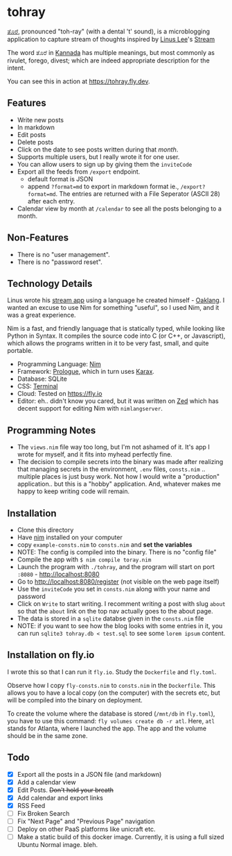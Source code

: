 # tohray

[ತೊರೆ](https://kn.wiktionary.org/wiki/ತೊರೆ), pronounced "toh-ray" (with a dental 't' sound),
is a microblogging application to capture stream of thoughts inspired by [Linus Lee](https://thesephist.com)'s [Stream](https://stream.thesephist.com)

The word ತೊರೆ in [Kannada](https://en.wikipedia.org/wiki/Kannada) has multiple meanings, but most commonly
as rivulet, forego, divest; which are indeed appropriate description for the intent.

You can see this in action at <https://tohray.fly.dev>.

## Features

- Write new posts
- In markdown
- Edit posts
- Delete posts
- Click on the date to see posts written during that *month*.
- Supports multiple users, but I really wrote it for one user.
- You can allow users to sign up by giving them the `inviteCode`
- Export all the feeds from `/export` endpoint.
    - default format is JSON
    - append `?format=md` to export in markdown format ie., `/export?format=md`. The entries are returned with a File Seperator (ASCII 28) after each entry.
- Calendar view by month at `/calendar` to see all the posts belonging to a month.

## Non-Features

- There is no "user management".
- There is no "password reset".

## Technology Details

Linus wrote his [stream app](https://github.com/thesephist/stream) using a language he created himself - [Oaklang](https://oaklang.org).
I wanted an excuse to use Nim for something "useful", so I used Nim, and it was a great experience.

Nim is a fast, and friendly language that is statically typed, while looking like Python in Syntax.
It compiles the source code into C (or C++, or Javascript), which allows the programs written in it
to be very fast, small, and quite portable.

- Programming Language: [Nim](https://nim-lang.org)
- Framework: [Prologue](https://planety.github.io/prologue/), which in turn uses [Karax](https://github.com/karaxnim/karax).
- Database: SQLite
- CSS: [Terminal](https://terminalcss.xyz)
- Cloud: Tested on <https://fly.io>
- Editor: eh.. didn't know you cared, but it was written on [Zed](https://zed.dev) which has decent support
for editing Nim with `nimlangserver`.

## Programming Notes

- The `views.nim` file way too long, but I'm not ashamed of it. It's app I wrote for myself, and it
fits into myhead perfectly fine.
- The decision to compile secrets into the binary was made after realizing that managing secrets in
the environment, `.env` files, `consts.nim` .. multiple places is just busy work. Not how I would write
a "production" application.. but this is a "hobby" application. And, whatever makes me happy to keep
writing code will remain.

## Installation

- Clone this directory
- Have [nim](//nim-lang.org) installed on your computer
- copy `example-consts.nim` to `consts.nim` and **set the variables**
- NOTE: The config is compiled into the binary. There is no "config file"
- Compile the app with `$ nim compile toray.nim`
- Launch the program with `./tohray`, and the program will start on port `:8080` - <http://localhost:8080>
- Go to <http://localhost:8080/register> (not visible on the web page itself)
- Use the `inviteCode` you set in `consts.nim` along with your name and password
- Click on `Write` to start writing. I recomment writing a post with slug `about` so that the `about` link on the top nav actually goes to the about page.
- The data is stored in a `sqlite` databse given in the `consts.nim` file
- NOTE: if you want to see how the blog looks with some entries in it, you can run `sqlite3 tohray.db < test.sql` to see some `lorem ipsum` content.

## Installation on fly.io

I wrote this so that I can run it `fly.io`.  Study the `Dockerfile` and `fly.toml`.

Observe how I copy `fly-consts.nim` to `consts.nim` in the `Dockerfile`. This allows you to have a
local copy (on the computer) with the secrets etc, but will be compiled into the binary on deployment.

To create the volume where the database is stored (`/mnt/db` in `fly.toml`), you have to use this
command: `fly volumes create db -r atl`. Here, `atl` stands for Atlanta, where I launched the app.
The app and the volume should be in the same zone.

## Todo

- [x] Export all the posts in a JSON file (and markdown)
- [x] Add a calendar view
- [x] Edit Posts. ~~Don't hold your breath~~
- [x] Add calendar and export links
- [x] RSS Feed
- [ ] Fix Broken Search
- [ ] Fix "Next Page" and "Previous Page" navigation
- [ ] Deploy on other PaaS platforms like unicraft etc.
- [ ] Make a static build of this docker image. Currently, it is using a full sized Ubuntu Normal image. bleh.
